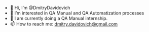 - 👋 Hi, I’m @DmitryDavidovich
- 👀 I’m interested in QA Manual and QA Automatization processes
- 🌱 I am currently doing a QA Manual internship.
- 📫 How to reach me: dmitry.davidovich@gmail.com

<!---
DmitryDavidovich/DmitryDavidovich is a ✨ special ✨ repository because its `README.md` (this file) appears on your GitHub profile.
You can click the Preview link to take a look at your changes.
--->
